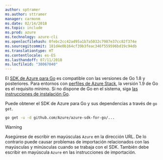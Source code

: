 ```yaml
---
author: sptramer
ms.author: sttramer
manager: carmonm
ms.date: 02/14/2018
ms.topic: include
ms.prod: azure
ms.technology: azure-cli
ms.openlocfilehash: 0febc2cc42ad95a1b7a5032c7987e37cc82f374e
ms.sourcegitcommit: 181d4e0b164cf39b3feac346f559596bd19c94db
ms.translationtype: HT
ms.contentlocale: es-ES
ms.lasthandoff: 07/11/2018
ms.locfileid: "38067040"
---
```

El [SDK de Azure para Go](https://github.com/Azure/azure-sdk-for-go) es compatible con las versiones de Go 1.8 y posteriores. Para entornos con [perfiles de Azure Stack](https://docs.microsoft.com/azure/azure-stack/azure-stack-version-profiles), la versión 1.9 de Go es el requisito mínimo.
Si no dispone de Go en el sistema, siga [las instrucciones de instalación Go](https://golang.org/doc/install).

Puede obtener el SDK de Azure para Go y sus dependencias a través de `go get`.

```bash
go get -u -d github.com/Azure/azure-sdk-for-go/...
```

> [!WARNING]
> Asegúrese de escribir en mayúsculas `Azure` en la dirección URL. De lo contrario puede causar problemas de importación relacionados con las mayúsculas y minúsculas cuando se trabaja con el SDK. También debe escribir en mayúscula `Azure` en las instrucciones de importación.

